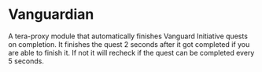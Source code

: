 # Vanguardian
A tera-proxy module that automatically finishes Vanguard Initiative quests on completion.
It finishes the quest 2 seconds after it got completed if you are able to finish it. If not it will recheck if the quest can be completed every 5 seconds.

